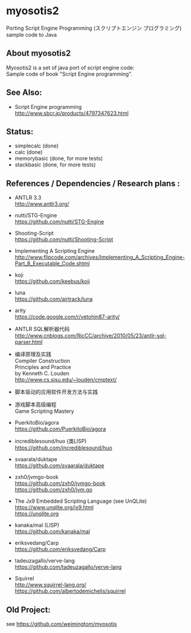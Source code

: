 ﻿# myosotis2
Porting Script Engine Programming (スクリプトエンジン プログラミング) sample code to Java  

## About myosotis2  
Myosotis2 is a set of java port of script engine code:  
Sample code of book "Script Engine programming".  

## See Also:  
* Script Engine programming  
http://www.sbcr.jp/products/4797347623.html  
	
## Status:  
* simplecalc (done)  
* calc (done)  
* memorybasic (done, for more tests)  
* stackbasic (done, for more tests)  

## References / Dependencies / Research plans :  
* ANTLR 3.3  
http://www.antlr3.org/   

* nutti/STG-Engine  
https://github.com/nutti/STG-Engine  

* Shooting-Script  
https://github.com/nutti/Shooting-Script  

* Implementing A Scripting Engine  
http://www.flipcode.com/archives/Implementing_A_Scripting_Engine-Part_8_Executable_Code.shtml  

* koji  
https://github.com/keebus/koji  

* luna  
https://github.com/airtrack/luna  

* arity  
https://code.google.com/r/vetohin87-arity/  

* ANTLR SQL解析器代码  
http://www.cnblogs.com/RicCC/archive/2010/05/23/antlr-sql-parser.html  

* 编译原理及实践  
Compiler Construction  
Principles and Practice  
by Kenneth C. Louden  
http://www.cs.sjsu.edu/~louden/cmptext/  

* 脚本驱动的应用软件开发方法与实践  

* 游戏脚本高级编程  
Game Scripting Mastery  

* PuerkitoBio/agora  
https://github.com/PuerkitoBio/agora  

* incrediblesound/huo (类LISP)  
https://github.com/incrediblesound/huo  

* svaarala/duktape  
https://github.com/svaarala/duktape   

* zxh0/jvmgo-book  
https://github.com/zxh0/jvmgo-book  
https://github.com/zxh0/jvm.go  

* The Jx9 Embedded Scripting Language (see UnQLite)  
https://www.unqlite.org/jx9.html  
https://unqlite.org  

* kanaka/mal (LISP)    
https://github.com/kanaka/mal  

* eriksvedang/Carp  
https://github.com/eriksvedang/Carp  

* tadeuzagallo/verve-lang  
https://github.com/tadeuzagallo/verve-lang  

* Squirrel  
http://www.squirrel-lang.org/  
https://github.com/albertodemichelis/squirrel  

## Old Project:  
see https://github.com/weimingtom/myosotis  
